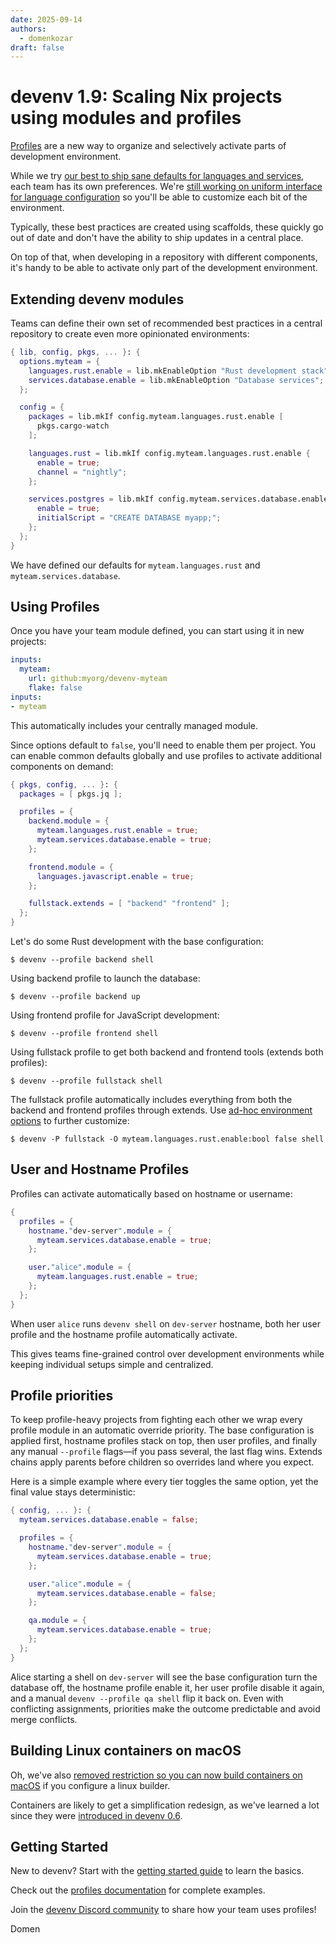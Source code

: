 ```yaml
---
date: 2025-09-14
authors:
  - domenkozar
draft: false
---
```


# devenv 1.9: Scaling Nix projects using modules and profiles

[Profiles](/profiles/) are a new way to organize and selectively activate parts of development environment.

While we try [our best to ship sane defaults for languages and services](https://en.wikipedia.org/wiki/Convention_over_configuration), each team has its own preferences. We're [still working on uniform interface for language configuration](https://github.com/cachix/devenv/pull/1974) so you'll be able to customize each bit of the environment.

Typically, these best practices are created using scaffolds, these quickly go out of date and don't have
the ability to ship updates in a central place.

On top of that, when developing in a repository with different components, it's handy to be able to activate only part of
the development environment.

## Extending devenv modules

Teams can define their own set of recommended best practices in a central repository to create even more opinionated environments:

```nix title="devenv.nix"
{ lib, config, pkgs, ... }: {
  options.myteam = {
    languages.rust.enable = lib.mkEnableOption "Rust development stack";
    services.database.enable = lib.mkEnableOption "Database services";
  };

  config = {
    packages = lib.mkIf config.myteam.languages.rust.enable [
      pkgs.cargo-watch
    ];

    languages.rust = lib.mkIf config.myteam.languages.rust.enable {
      enable = true;
      channel = "nightly";
    };

    services.postgres = lib.mkIf config.myteam.services.database.enable {
      enable = true;
      initialScript = "CREATE DATABASE myapp;";
    };
  };
}
```

We have defined our defaults for `myteam.languages.rust` and `myteam.services.database`.

## Using Profiles

Once you have your team module defined, you can start using it in new projects:

```yaml title="devenv.yaml"
inputs:
  myteam:
    url: github:myorg/devenv-myteam
    flake: false
inputs:
- myteam
```

This automatically includes your centrally managed module.

Since options default to `false`, you'll need to enable them per project. You can enable common defaults globally and use profiles to activate additional components on demand:

```nix title="devenv.nix"
{ pkgs, config, ... }: {
  packages = [ pkgs.jq ];

  profiles = {
    backend.module = {
      myteam.languages.rust.enable = true;
      myteam.services.database.enable = true;
    };

    frontend.module = {
      languages.javascript.enable = true;
    };

    fullstack.extends = [ "backend" "frontend" ];
  };
}
```

Let's do some Rust development with the base configuration:

```shell-session
$ devenv --profile backend shell
```

Using backend profile to launch the database:

```shell-session
$ devenv --profile backend up
```

Using frontend profile for JavaScript development:

```shell-session
$ devenv --profile frontend shell
```

Using fullstack profile to get both backend and frontend tools (extends both profiles):

```shell-session
$ devenv --profile fullstack shell
```

The fullstack profile automatically includes everything from both the backend and frontend profiles through extends. Use [ad-hoc environment options](../../ad-hoc-developer-environments.md) to further customize:

```shell-session
$ devenv -P fullstack -O myteam.languages.rust.enable:bool false shell
```

## User and Hostname Profiles

Profiles can activate automatically based on hostname or username:

```nix
{
  profiles = {
    hostname."dev-server".module = {
      myteam.services.database.enable = true;
    };

    user."alice".module = {
      myteam.languages.rust.enable = true;
    };
  };
}
```

When user `alice` runs `devenv shell` on `dev-server` hostname, both her user profile and the hostname profile automatically activate.

This gives teams fine-grained control over development environments while keeping individual setups simple and centralized.

## Profile priorities

To keep profile-heavy projects from fighting each other we wrap every profile module in an automatic override priority. The base configuration is applied first, hostname profiles stack on top, then user profiles, and finally any manual `--profile` flags—if you pass several, the last flag wins. Extends chains apply parents before children so overrides land where you expect.

Here is a simple example where every tier toggles the same option, yet the final value stays deterministic:

```nix
{ config, ... }: {
  myteam.services.database.enable = false;

  profiles = {
    hostname."dev-server".module = {
      myteam.services.database.enable = true;
    };

    user."alice".module = {
      myteam.services.database.enable = false;
    };

    qa.module = {
      myteam.services.database.enable = true;
    };
  };
}
```

Alice starting a shell on `dev-server` will see the base configuration turn the database off, the hostname profile enable it, her user profile disable it again, and a manual `devenv --profile qa shell` flip it back on. Even with conflicting assignments, priorities make the outcome predictable and avoid merge conflicts.

## Building Linux containers on macOS

Oh, we've also [removed restriction so you can now build containers on macOS](https://github.com/cachix/devenv/pull/2085) if you configure a linux builder.

Containers are likely to get a simplification redesign, as we've learned a lot since they were [introduced in devenv 0.6](https://devenv.sh/blog/2023/03/02/devenv-06-generating-containers-and-instant-shell-activation/).

## Getting Started

New to devenv? Start with the [getting started guide](/getting-started/) to learn the basics.

Check out the [profiles documentation](/profiles) for complete examples.

Join the [devenv Discord community](https://discord.gg/naMgvexb6q) to share how your team uses profiles!

Domen
